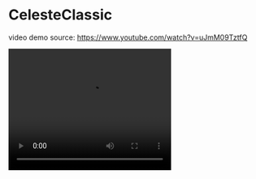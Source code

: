 # CelesteClassic

video demo source: https://www.youtube.com/watch?v=uJmM09TztfQ 

<video width="320" height="240" controls>
  <source src="https://www.youtube.com/watch?v=uJmM09TztfQ" type="video/mp4"> 
</video>
